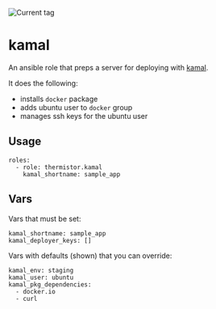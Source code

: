 ![Current tag](https://img.shields.io/github/tag/thermistor/docker.svg)

# kamal

An ansible role that preps a server for deploying with [kamal](https://kamal-deploy.org/).

It does the following:
- installs `docker` package
- adds ubuntu user to `docker` group
- manages ssh keys for the ubuntu user

## Usage

    roles:
      - role: thermistor.kamal
        kamal_shortname: sample_app

## Vars

Vars that must be set:

    kamal_shortname: sample_app
    kamal_deployer_keys: []

Vars with defaults (shown) that you can override:

    kamal_env: staging
    kamal_user: ubuntu
    kamal_pkg_dependencies:
      - docker.io
      - curl
